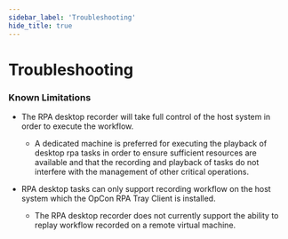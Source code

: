 ```yaml
---
sidebar_label: 'Troubleshooting'
hide_title: true
---
```


# Troubleshooting

### Known Limitations

- The RPA desktop recorder will take full control of the host system in order to execute the workflow.
  - A dedicated machine is preferred for executing the playback of desktop rpa tasks in order to ensure sufficient resources are available and that the recording and playback of tasks do not interfere with the management of other critical operations. 

- RPA desktop tasks can only support recording workflow on the host system which the OpCon RPA Tray Client is installed.
  - The RPA desktop recorder does not currently support the ability to replay workflow recorded on a remote virtual machine.
